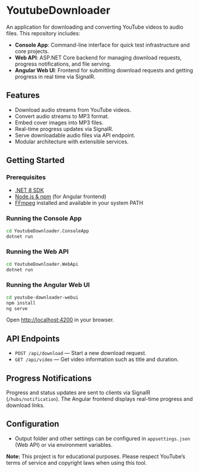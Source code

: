 # YoutubeDownloader

An application for downloading and converting YouTube videos to audio files. This repository includes:

- **Console App**: Command-line interface for quick test infrastructure and core projects.
- **Web API**: ASP.NET Core backend for managing download requests, progress notifications, and file serving.
- **Angular Web UI**: Frontend for submitting download requests and getting progress in real time via SignalR.

## Features

- Download audio streams from YouTube videos.
- Convert audio streams to MP3 format.
- Embed cover images into MP3 files.
- Real-time progress updates via SignalR.
- Serve downloadable audio files via API endpoint.
- Modular architecture with extensible services.

## Getting Started

### Prerequisites

- [.NET 8 SDK](https://dotnet.microsoft.com/download)
- [Node.js & npm](https://nodejs.org/) (for Angular frontend)
- [FFmpeg](https://ffmpeg.org/) installed and available in your system PATH

### Running the Console App

```sh
cd YoutubeDownloader.ConsoleApp
dotnet run
```

### Running the Web API

```sh
cd YoutubeDownloader.WebApi
dotnet run
```

### Running the Angular Web UI

```sh
cd youtube-downloader-webui
npm install
ng serve
```

Open [http://localhost:4200](http://localhost:4200) in your browser.

## API Endpoints

- `POST /api/download` — Start a new download request.
- `GET /api/video` — Get video information such as title and duration.

## Progress Notifications

Progress and status updates are sent to clients via SignalR (`/hubs/notification`). The Angular frontend displays real-time progress and download links.

## Configuration

- Output folder and other settings can be configured in `appsettings.json` (Web API) or via environment variables.

**Note:** This project is for educational purposes. Please respect YouTube’s terms of service and copyright laws when using this tool.
